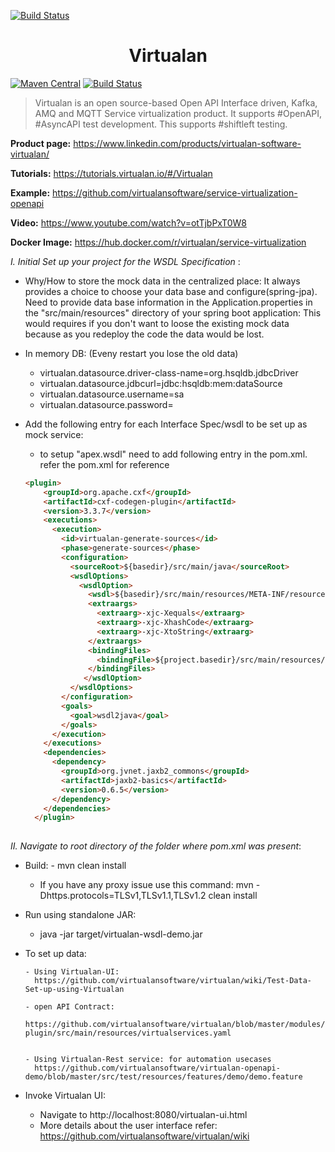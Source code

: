 [![Build Status](https://travis-ci.com/virtualansoftware/virtualan-wsdl-demo.svg?branch=master)](https://travis-ci.com/virtualansoftware/virtualan-wsdl-demo)


<h1 align="center" > Virtualan </h1>

[![Maven Central](https://img.shields.io/maven-central/v/io.virtualan/virtualization.svg?label=Maven%20Central)](https://search.maven.org/search?q=g:%22io.virtualan%22%20AND%20a:%22virtualization%22)  [![Build Status](https://travis-ci.com/virtualansoftware/service-virtualization.svg?branch=master)](https://travis-ci.com/virtualansoftware/service-virtualization-openapi)

> Virtualan is an open source-based Open API Interface driven, Kafka, AMQ and MQTT Service virtualization product. It supports #OpenAPI, #AsyncAPI test development. This supports #shiftleft testing.

**Product page:** https://www.linkedin.com/products/virtualan-software-virtualan/

**Tutorials:**  https://tutorials.virtualan.io/#/Virtualan

**Example:**  https://github.com/virtualansoftware/service-virtualization-openapi

**Video:**  https://www.youtube.com/watch?v=otTjbPxT0W8 

**Docker Image:**  https://hub.docker.com/r/virtualan/service-virtualization  


*I. Initial Set up your project for the WSDL Specification* :

- Why/How to store the mock data in the centralized place:
	It always provides a choice to choose your data base and configure(spring-jpa). Need to provide data base information in the Application.properties in the "src/main/resources" directory of your spring boot application: This would requires if you don't want to loose the existing mock data because as you redeploy the code the data would be lost.

- In memory DB: (Eveny restart you lose the old data)
	
	- virtualan.datasource.driver-class-name=org.hsqldb.jdbcDriver
	- virtualan.datasource.jdbcurl=jdbc:hsqldb:mem:dataSource
	- virtualan.datasource.username=sa
	- virtualan.datasource.password=
     
- Add the following entry for each Interface Spec/wsdl  to be set up as mock service:
	- to setup  "apex.wsdl" need to add following entry in the pom.xml. refer the pom.xml for reference
	
	```html
	<plugin>
        <groupId>org.apache.cxf</groupId>
        <artifactId>cxf-codegen-plugin</artifactId>
        <version>3.3.7</version>
        <executions>
          <execution>
            <id>virtualan-generate-sources</id>
            <phase>generate-sources</phase>
            <configuration>
              <sourceRoot>${basedir}/src/main/java</sourceRoot>
              <wsdlOptions>
                <wsdlOption>
                  <wsdl>${basedir}/src/main/resources/META-INF/resources/wsdl/Hello/helloworld.wsdl</wsdl>
                  <extraargs>
                    <extraarg>-xjc-Xequals</extraarg>
                    <extraarg>-xjc-XhashCode</extraarg>
                    <extraarg>-xjc-XtoString</extraarg>
                  </extraargs>
                  <bindingFiles>
                    <bindingFile>${project.basedir}/src/main/resources/xjb/bindings.xjb</bindingFile>
                  </bindingFiles>
                 </wsdlOption>
              </wsdlOptions>
            </configuration>
            <goals>
              <goal>wsdl2java</goal>
            </goals>
          </execution>
        </executions>
        <dependencies>
          <dependency>
            <groupId>org.jvnet.jaxb2_commons</groupId>
            <artifactId>jaxb2-basics</artifactId>
            <version>0.6.5</version>
          </dependency>
        </dependencies>
      </plugin>
      
	```

*II. Navigate to root directory of the folder where pom.xml was present*:

- Build:
         - mvn clean install  
	 
	 - If you have any proxy issue use this command:  mvn -Dhttps.protocols=TLSv1,TLSv1.1,TLSv1.2 clean install 
                  
- Run using standalone JAR:
	
	- java -jar target/virtualan-wsdl-demo.jar         

- To set up  data:
      
      - Using Virtualan-UI:       
      	https://github.com/virtualansoftware/virtualan/wiki/Test-Data-Set-up-using-Virtualan
      
      - open API Contract: 
        https://github.com/virtualansoftware/virtualan/blob/master/modules/virtualan-plugin/src/main/resources/virtualservices.yaml
	
    
      - Using Virtualan-Rest service: for automation usecases
        https://github.com/virtualansoftware/virtualan-openapi-demo/blob/master/src/test/resources/features/demo/demo.feature
	
	
- Invoke Virtualan UI:  			
	- Navigate to http://localhost:8080/virtualan-ui.html 
	- More details about the user interface refer: https://github.com/virtualansoftware/virtualan/wiki 
